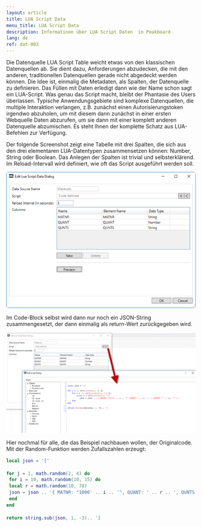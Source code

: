 ```yaml
---
layout: article
title: LUA Script Data
menu_title: LUA Script Data
description: Informatinon über LUA Script Daten  in Peakboard
lang: de
ref: dat-003
---
```

Die Datenquelle LUA Script Table weicht etwas von den klassischen Datenquellen ab. Sie dient dazu, Anforderungen abzudecken, die mit den anderen, traditionellen Datenquellen gerade nicht abgedeckt werden können. Die Idee ist, einmalig die Metadaten, als Spalten, der Datenquelle zu definieren. Das Füllen mit Daten erledigt dann wie der Name schon sagt ein LUA-Script. Was genau das Script macht, bleibt der Phantasie des Users überlassen. Typische Anwendungsgebiete sind komplexe Datenquellen, die multiple Interaktion verlangen, z.B. zunächst einen Autorisierungstoken irgendwo abzuholen, um mit diesem dann zunächst in einer ersten Webquelle Daten abzurufen, um sie dann mit einer komplett anderen Datenquelle abzumischen. Es steht Ihnen der komplette Schatz aus LUA-Befehlen zur Verfügung.

Der folgende Screenshot zeigt eine Tabelle mit drei Spalten, die sich aus den drei elementaren LUA-Datentypen zusammensetzen können: Number, String oder Boolean. Das Anlegen der Spalten ist trivial und selbsterklärend. Im Reload-Intervall wird definiert, wie oft das Script ausgeführt werden soll.

 ![image_1](/assets/images/Data_Sources/datasources-lua-script/DatenquelleLUA01.png)

Im Code-Block selbst wird dann nur noch ein JSON-String zusammengesetzt, der dann einmalig als return-Wert zurückgegeben wird.

 ![image_1](/assets/images/Data_Sources/datasources-lua-script/DatenquelleLUA02.png)

Hier nochmal für alle, die das Beispiel nachbauen wollen, der Originalcode. Mit der Random-Funktion werden Zufallszahlen erzeugt:


```lua
local json = '['

for j = 1, math.random(2, 4) do
 for i = 10, math.random(10, 15) do
 local r = math.random(10, 70)
 json = json .. '{ MATNR: "1000' .. i .. '", QUANT: ' .. r .. ', QUNTS: "' .. r.. '" }, '
 end
end

return string.sub(json, 1, -3).. ']

```
